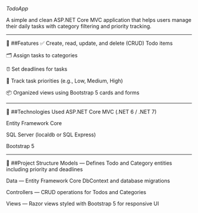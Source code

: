 *TodoApp*

A simple and clean ASP.NET Core MVC application that helps users manage their daily tasks with category filtering and priority tracking.

---
📌 ##Features
✅ Create, read, update, and delete (CRUD) Todo items

🗂️ Assign tasks to categories

⏰ Set deadlines for tasks

🎯 Track task priorities (e.g., Low, Medium, High)

📦 Organized views using Bootstrap 5 cards and forms

---
🚀 ##Technologies Used
ASP.NET Core MVC (.NET 6 / .NET 7)

Entity Framework Core

SQL Server (localdb or SQL Express)

Bootstrap 5

---
📁 ##Project Structure
Models — Defines Todo and Category entities including priority and deadlines

Data — Entity Framework Core DbContext and database migrations

Controllers — CRUD operations for Todos and Categories

Views — Razor views styled with Bootstrap 5 for responsive UI
